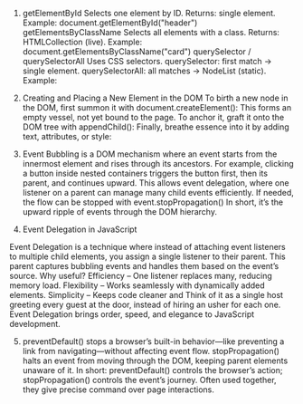 1. getElementById
Selects one element by ID.
Returns: single element.
Example: document.getElementById("header")
getElementsByClassName
Selects all elements with a class.
Returns: HTMLCollection (live).
Example: document.getElementsByClassName("card")
querySelector / querySelectorAll
Uses CSS selectors.
querySelector: first match → single element.
querySelectorAll: all matches → NodeList (static).
Example:


2. Creating and Placing a New Element in the DOM
To birth a new node in the DOM, first summon it with document.createElement():
This forms an empty vessel, not yet bound to the page. To anchor it, graft it onto the DOM tree with appendChild():
Finally, breathe essence into it by adding text, attributes, or style:


3. Event Bubbling is a DOM mechanism where an event starts from the innermost element and rises through its ancestors. For example, clicking a button inside nested containers triggers the button first, then its parent, and continues upward.
This allows event delegation, where one listener on a parent can manage many child events efficiently. If needed, the flow can be stopped with event.stopPropagation()
In short, it’s the upward ripple of events through the DOM hierarchy.

4. Event Delegation in JavaScript

Event Delegation is a technique where instead of attaching event listeners to multiple child elements, you assign a single listener to their parent. This parent captures bubbling events and handles them based on the event’s source.
Why useful?
Efficiency – One listener replaces many, reducing memory load.
Flexibility – Works seamlessly with dynamically added elements.
Simplicity – Keeps code cleaner and
Think of it as a single host greeting every guest at the door, instead of hiring an usher for each one. Event Delegation brings order, speed, and elegance to JavaScript development.


5. preventDefault() stops a browser’s built-in behavior—like preventing a link from navigating—without affecting event flow.
stopPropagation() halts an event from moving through the DOM, keeping parent elements unaware of it.
In short: preventDefault() controls the browser’s action; stopPropagation() controls the event’s journey. Often used together, they give precise command over page interactions.


